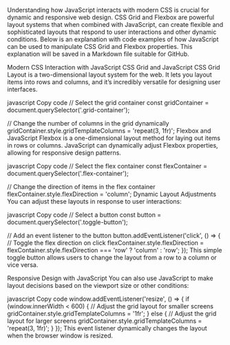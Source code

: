 Understanding how JavaScript interacts with modern CSS is crucial for dynamic and responsive web design. CSS Grid and Flexbox are powerful layout systems that when combined with JavaScript, can create flexible and sophisticated layouts that respond to user interactions and other dynamic conditions. Below is an explanation with code examples of how JavaScript can be used to manipulate CSS Grid and Flexbox properties. This explanation will be saved in a Markdown file suitable for GitHub.

Modern CSS Interaction with JavaScript
CSS Grid and JavaScript
CSS Grid Layout is a two-dimensional layout system for the web. It lets you layout items into rows and columns, and it’s incredibly versatile for designing user interfaces.

javascript
Copy code
// Select the grid container
const gridContainer = document.querySelector('.grid-container');

// Change the number of columns in the grid dynamically
gridContainer.style.gridTemplateColumns = 'repeat(3, 1fr)';
Flexbox and JavaScript
Flexbox is a one-dimensional layout method for laying out items in rows or columns. JavaScript can dynamically adjust Flexbox properties, allowing for responsive design patterns.

javascript
Copy code
// Select the flex container
const flexContainer = document.querySelector('.flex-container');

// Change the direction of items in the flex container
flexContainer.style.flexDirection = 'column';
Dynamic Layout Adjustments
You can adjust these layouts in response to user interactions:

javascript
Copy code
// Select a button
const button = document.querySelector('.toggle-button');

// Add an event listener to the button
button.addEventListener('click', () => {
  // Toggle the flex direction on click
  flexContainer.style.flexDirection = 
    flexContainer.style.flexDirection === 'row' ? 'column' : 'row';
});
This simple toggle button allows users to change the layout from a row to a column or vice versa.

Responsive Design with JavaScript
You can also use JavaScript to make layout decisions based on the viewport size or other conditions:

javascript
Copy code
window.addEventListener('resize', () => {
  if (window.innerWidth < 600) {
    // Adjust the grid layout for smaller screens
    gridContainer.style.gridTemplateColumns = '1fr';
  } else {
    // Adjust the grid layout for larger screens
    gridContainer.style.gridTemplateColumns = 'repeat(3, 1fr)';
  }
});
This event listener dynamically changes the layout when the browser window is resized.
